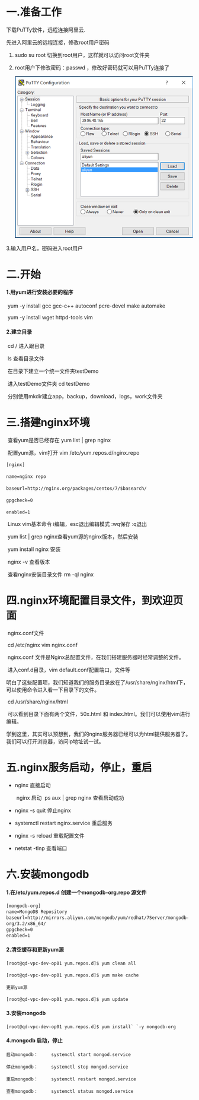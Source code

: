 # 一.准备工作

下载PuTTy软件，远程连接阿里云.

先进入阿里云的远程连接，修改root用户密码

 1. sudo su root 切换到root用户，这样就可以访问root文件夹

 2. root用户下修改密码：passwd ，修改好密码就可以用PuTTy连接了

    ![1560663285246](../../assets/image/puTTY.png)

3.输入用户名，密码进入root用户



# 二.开始

#### 1.用yum进行安装必要的程序

​		yum -y install gcc gcc-c++ autoconf pcre-devel make automake

​		yum -y install wget httpd-tools vim

#### 2.建立目录

​		cd / 进入跟目录

​		ls 查看目录文件

​		在目录下建立一个统一文件夹testDemo

​		进入testDemo文件夹 cd testDemo

​		分别使用mkdir建立app，backup，download，logs，work文件夹

# 三.搭建nginx环境

​		查看yum是否已经存在 yum list | grep nginx

​		配置yum源，vim打开 vim /etc/yum.repos.d/nginx.repo

```
[nginx]

name=nginx repo

baseurl=http://nginx.org/packages/centos/7/$basearch/

gpgcheck=0

enabled=1
```

​		Linux vim基本命令 i编辑，esc退出编辑模式 :wq保存  :q退出

​		yum list | grep nginx查看yum源的nginx版本，然后安装

​		yum install nginx 安装

​		nginx -v 查看版本

​		查看nginx安装目录文件 rm -ql nginx

# 四.nginx环境配置目录文件，到欢迎页面

​		nginx.conf文件

​		cd /etc/nginx  vim nginx.conf

​		nginx.conf 文件是Nginx总配置文件，在我们搭建服务器时经常调整的文件。

​		进入conf.d目录，vim default.conf配置端口，文件等

​		明白了这些配置项，我们知道我们的服务目录放在了/usr/share/nginx/html下，可以使用命令进入看一下目录下的文件。

​		cd /usr/share/nginx/html

​		可以看到目录下面有两个文件，50x.html 和 index.html。我们可以使用vim进行编辑。

​		学到这里，其实可以预想到，我们的nginx服务器已经可以为html提供服务器了。我们可以打开浏览器，访问ip地址试一试。

# 五.nginx服务启动，停止，重启

- nginx		直接启动

  ​		nginx       启动
  ​		ps aux | grep nginx     查看启动成功

- nginx -s quit       停止nginx

- systemctl restart nginx.service      重启服务

- nginx -s reload       重载配置文件

- netstat -tlnp           查看端口

# 六.安装mongodb

#### 1.在/etc/yum.repos.d 创建一个mongodb-org.repo 源文件

```
[mongodb-org]
name=MongoDB Repository
baseurl=http://mirrors.aliyun.com/mongodb/yum/redhat/7Server/mongodb-org/3.2/x86_64/
gpgcheck=0
enabled=1
```

#### 2.清空缓存和更新yum源

```
[root@qd-vpc-dev-op01 yum.repos.d]$ yum clean all

[root@qd-vpc-dev-op01 yum.repos.d]$ yum make cache

更新yum源

[root@qd-vpc-dev-op01 yum.repos.d]$ yum update
```

#### 3.安装mongodb

```
[root@qd-vpc-dev-op01 yum.repos.d]$ yum install` `-y mongodb-org
```

#### 4.mongodb 启动，停止

```
启动mongodb：     systemctl start mongod.service

停止mongodb：     systemctl stop mongod.service

重启mongodb：     systemctl restart mongod.service

查看mongodb：     systemctl status mongod.service
```

